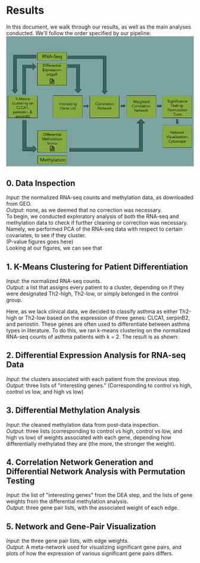 # Results

In this document, we walk through our results, as well as the main analyses conducted.  We'll follow the order specified by our pipeline:
![pipeline](https://github.com/STAT540-UBC/team_Undecided/blob/master/results/figures/teamUndecided_Pipeline.png "Pipeline")

## 0. Data Inspection
*Input*: the normalized RNA-seq counts and methylation data, as downloaded from GEO.  
*Output*: none, as we deemed that no correction was necessary.  
To begin, we conducted exploratory analysis of both the RNA-seq and methylation data to check if further cleaning or correction was necessary.
Namely, we performed PCA of the RNA-seq data with respect to certain covariates, to see if they cluster.  
(P-value figures goes here)  
Looking at our figures, we can see that 

## 1. K-Means Clustering for Patient Differentiation
*Input*: the normalized RNA-seq counts.  
*Output*: a list that assigns every patient to a cluster, depending on if they were designated Th2-high, Th2-low, or simply belonged in the control group.  

Here, as we lack clinical data, we decided to classify asthma as either Th2-high or Th2-low based on the expression of three genes: CLCA1, serpinB2, and periostin.  These genes are often used to differentiate between asthma types in literature.  To do this, we ran k-means clustering on the normalized RNA-seq counts of asthma patients with k = 2.  The result is as shown: 


## 2. Differential Expression Analysis for RNA-seq Data
*Input*: the clusters associated with each patient from the previous step.  
*Output*: three lists of "interesting genes." (Corresponding to control vs high, control vs low, and high vs low)  


## 3. Differential Methylation Analysis
*Input*: the cleaned methylation data from post-data inspection.  
*Output*: three lists (corresponding to control vs high, control vs low, and high vs low) of weights associated with each gene, depending how differentially methylated they are (the more, the stronger the weight).  

## 4. Correlation Network Generation and Differential Network Analysis with Permutation Testing
*Input*: the list of "interesting genes" from the DEA step, and the lists of gene weights from the differential methylation analysis.  
*Output*: three gene pair lists, with the associated weight of each edge.  

## 5. Network and Gene-Pair Visualization
*Input*: the three gene pair lists, with edge weights.  
*Output*: A meta-network used for visualizing significant gene pairs, and plots of how the expression of various significant gene pairs differs.  
